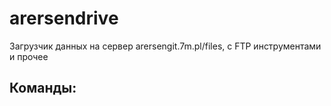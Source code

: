 # arersendrive
Загрузчик данных на сервер arersengit.7m.pl/files, c FTP инструментами и прочее

## Команды:

